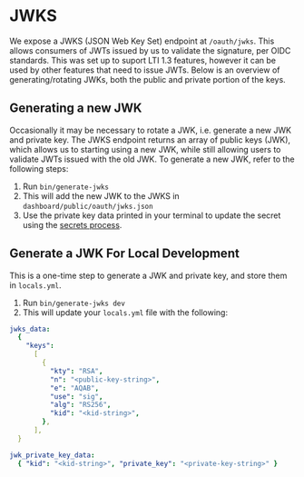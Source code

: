 # JWKS

We expose a JWKS (JSON Web Key Set) endpoint at `/oauth/jwks`. This allows
consumers of JWTs issued by us to validate the signature, per OIDC standards.
This was set up to suport LTI 1.3 features, however it can be used by other
features that need to issue JWTs. Below is an overview of generating/rotating
JWKs, both the public and private portion of the keys.

## Generating a new JWK

Occasionally it may be necessary to rotate a JWK, i.e. generate a new JWK and
private key. The JWKS endpoint returns an array of public keys (JWK), which
allows us to starting using a new JWK, while still allowing users to validate
JWTs issued with the old JWK. To generate a new JWK, refer to the following
steps:

1. Run `bin/generate-jwks`
1. This will add the new JWK to the JWKS in `dashboard/public/oauth/jwks.json`
1. Use the private key data printed in your terminal to update the secret using
   the [secrets process](../config/secrets.md).

## Generate a JWK For Local Development

This is a one-time step to generate a JWK and private key, and store them in
`locals.yml`.

1. Run `bin/generate-jwks dev`
1. This will update your `locals.yml` file with the following:

```yaml
jwks_data:
  {
    "keys":
      [
        {
          "kty": "RSA",
          "n": "<public-key-string>",
          "e": "AQAB",
          "use": "sig",
          "alg": "RS256",
          "kid": "<kid-string>",
        },
      ],
  }

jwk_private_key_data:
  { "kid": "<kid-string>", "private_key": "<private-key-string>" }
```
